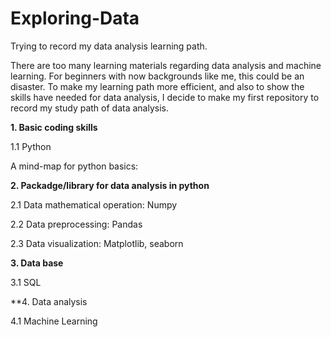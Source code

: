# Exploring-Data
Trying to record my data analysis learning path.


There are too many learning materials regarding data analysis and machine learning.
For beginners with now backgrounds like me, this could be an disaster. 
To make my learning path more efficient, and also to show the skills have needed for data analysis,
I decide to make my first repository to record my study path of data analysis. 

**1. Basic coding skills**

1.1 Python
  
  A mind-map for python basics:
  <p align="center">
  
  </p>

**2. Packadge/library for data analysis in python**

2.1 Data mathematical operation: Numpy

2.2 Data preprocessing: Pandas

2.3 Data visualization: Matplotlib, seaborn

**3. Data base**

3.1 SQL

**4. Data analysis

4.1 Machine Learning
